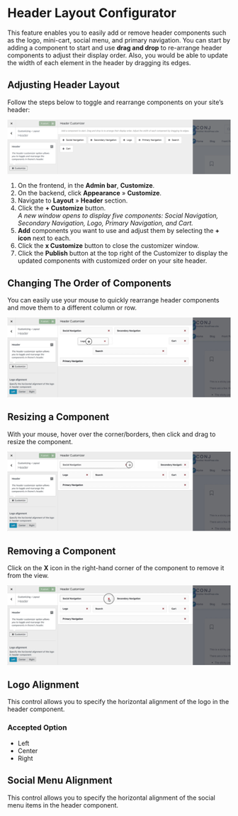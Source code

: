 # Header Layout Configurator

This feature enables you to easily add or remove header components such as the logo, mini-cart, social menu, and primary navigation. You can start by adding a component to start and use **drag and drop** to re-arrange header components to adjust their display order. Also, you would be able to update the width of each element in the header by dragging its edges.

## Adjusting Header Layout

Follow the steps below to toggle and rearrange components on your site’s header:

![Adjusting Header Layout](img/adjusting-header-layout.png)

1. On the frontend, in the **Admin bar**, **Customize**.
2. On the backend, click **Appearance** » **Customize**.
3. Navigate to **Layout** » **Header** section.
4. Click the **+ Customize** button.<br/>*A new window opens to display five components: Social Navigation, Secondary Navigation, Logo, Primary Navigation, and Cart.*
5. **Add** components you want to use and adjust them by selecting the **+ icon** next to each.
6. Click the **x Customize** button to close the customizer window.
7. Click the **Publish** button at the top right of the Customizer to display the updated components with customized order on your site header.

## Changing The Order of Components

You can easily use your mouse to quickly rearrange header components and move them to a different column or row.

![Changing The Order of Header Components](img/changing-the-order-of-header-components.jpg)

## Resizing a Component

With your mouse, hover over the corner/borders, then click and drag to resize the component.

![Resizing a Header Components](img/resizing-header-components.jpg)

## Removing a Component

Click on the **X** icon in the right-hand corner of the component to remove it from the view.

![Removing a Header Components](img/removing-header-components.jpg)

## Logo Alignment

This control allows you to specify the horizontal alignment of the logo in the header component.

### Accepted Option

* Left
* Center
* Right

## Social Menu Alignment

This control allows you to specify the horizontal alignment of the social menu items in the header component.
